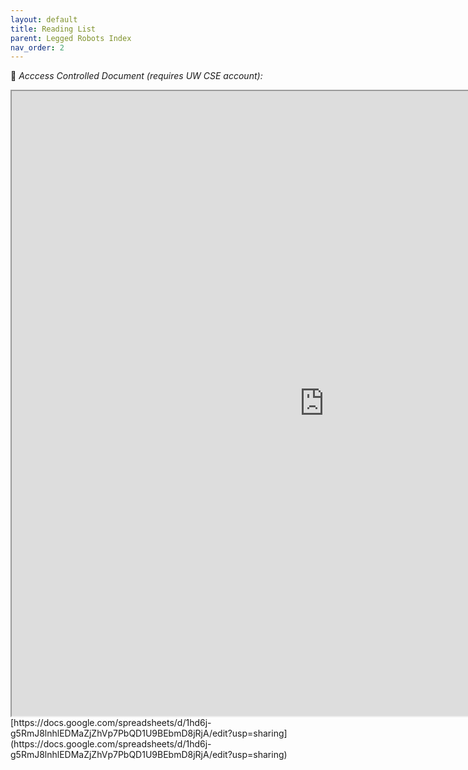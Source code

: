 ```yaml
---
layout: default
title: Reading List
parent: Legged Robots Index
nav_order: 2
---
```

🛑 *Acccess Controlled Document (requires UW CSE account):*
<iframe src="https://docs.google.com/spreadsheets/d/e/2PACX-1vRSkfweO8IU9cqMSjwpQexlh6McgQa2lQ3YbtOaKE87qAt7flqtSD8pasxHV-tOfVL1WqrFtD5dJS7v/pubhtml?widget=true&amp;headers=false" width="1000" height="1000"></iframe>
[https://docs.google.com/spreadsheets/d/1hd6j-g5RmJ8lnhlEDMaZjZhVp7PbQD1U9BEbmD8jRjA/edit?usp=sharing](https://docs.google.com/spreadsheets/d/1hd6j-g5RmJ8lnhlEDMaZjZhVp7PbQD1U9BEbmD8jRjA/edit?usp=sharing)
